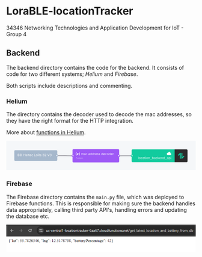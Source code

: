 <!--
 * @ Author: Oscar Theilvig Strømsborg
 * @ Create Time: 2024-05-04 15:47:22
 * @ Modified by: Oscar Theilvig Strømsborg
 * @ Modified time: 2024-05-04 16:05:32
 * @ Description:
-->

# LoraBLE-locationTracker
34346 Networking Technologies and Application Development for IoT - Group 4

## Backend

The backend directory contains the code for the backend. It consists of code for two different systems; _Helium_ and _Firebase_.

Both scripts include descriptions and commenting.

### Helium

The directory contains the decoder used to decode the mac addresses, so they have the right format for the HTTP integration.

More about [functions in Helium](https://docs.helium.com/console/functions/).

![Helium flow including a decoder](../docs/figures/helium-flow.png)

### Firebase

The Firebase directory contains the `main.py` file, which was deployed to Firebase functions. This is responsible for making sure the backend handles data appropriately, calling third party API's, handling errors and updating the database etc.

![Firebase response](../docs/figures/basic-answer-server.png)

